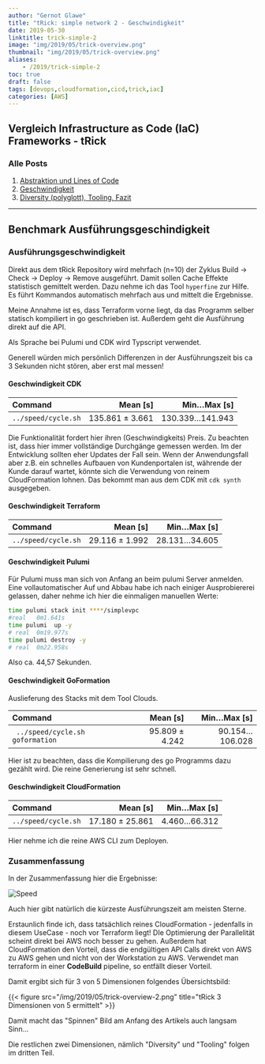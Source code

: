 ```yaml
---
author: "Gernot Glawe"
title: "tRick: simple network 2 - Geschwindigkeit"
date: 2019-05-30
linktitle: trick-simple-2
image: "img/2019/05/trick-overview.png"
thumbnail: "img/2019/05/trick-overview.png"
aliases:
    - /2019/trick-simple-2
toc: true
draft: false
tags: [devops,cloudformation,cicd,trick,iac]
categories: [AWS]
---
```


## Vergleich Infrastructure as Code (IaC) Frameworks - tRick

### Alle Posts


1. [Abstraktion und Lines of Code](/2019/05/trick-simple-network-1-abstraktion-und-loc.html)
2. [Geschwindigkeit](/2019/05/trick-simple-network-2-geschwindigkeit.html)
3. [Diversity (polyglott), Tooling, Fazit](/2019/05/trick-simple-network-3-diversity-polyglott-tooling-fazit.html)



---

## Benchmark Ausführungsgeschindigkeit


### Ausführungsgeschwindigkeit

Direkt aus dem tRick Repository wird mehrfach (n=10) der Zyklus Build -> Check -> Deploy -> Remove ausgeführt. Damit sollen Cache Effekte statistisch gemittelt werden. Dazu nehme ich das Tool `hyperfine` zur Hilfe. Es führt Kommandos automatisch mehrfach aus und mittelt die Ergebnisse.

Meine Annahme ist es, dass Terraform vorne liegt, da das Programm selber statisch kompiliert in go geschrieben ist. Außerdem geht die Ausführung direkt auf die API.

<!--more-->

Als Sprache bei Pulumi und CDK wird Typscript verwendet.

Generell würden mich persönlich Differenzen in der Ausführungszeit bis ca 3 Sekunden nicht stören, aber erst mal messen!

#### Geschwindigkeit CDK

| Command | Mean [s] | Min…Max [s] |
|:---|---:|---:|
| `../speed/cycle.sh` | 135.861 ± 3.661 | 130.339…141.943 |

Die Funktionalität fordert hier ihren (Geschwindigkeits) Preis. Zu beachten ist, dass hier immer vollständige Durchgänge gemessen werden. Im der Entwicklung sollten eher Updates der Fall sein. Wenn der Anwendungsfall aber z.B. ein schnelles Aufbauen von Kundenportalen ist, währende der Kunde darauf wartet, könnte sich die Verwendung von reinem CloudFormation lohnen. Das bekommt man aus dem CDK mit `cdk synth` ausgegeben.

#### Geschwindigkeit Terraform

| Command | Mean [s] | Min…Max [s] |
|:---|---:|---:|
| `../speed/cycle.sh` | 29.116 ± 1.992 | 28.131…34.605 |

#### Geschwindigkeit Pulumi

Für Pulumi muss man sich von Anfang an beim pulumi Server anmelden.
Eine vollautomatischer Auf und Abbau habe ich nach einiger Ausprobiererei gelassen, daher nehme ich hier die einmaligen manuellen Werte:

```bash
time pulumi stack init ****/simplevpc
#real	0m1.641s
time pulumi  up -y
# real	0m19.977s
time pulumi destroy -y
# real	0m22.958s
```

Also ca. 44,57 Sekunden.

#### Geschwindigkeit GoFormation

Auslieferung des Stacks mit dem Tool Clouds.

| Command | Mean [s] | Min…Max [s] |
|:---|---:|---:|
| ` ../speed/cycle.sh goformation` | 95.809 ± 4.242 | 90.154…106.028 |

Hier ist zu beachten, dass die Kompilierung des go Programms dazu gezählt wird. Die reine Generierung ist sehr schnell.

#### Geschwindigkeit CloudFormation

| Command | Mean [s] | Min…Max [s] |
|:---|---:|---:|
| `../speed/cycle.sh` | 17.180 ± 25.861 | 4.460…66.312 |

Hier nehme ich die reine AWS CLI zum Deployen.

### Zusammenfassung 

In der Zusammenfassung hier die Ergebnisse:

![Speed](/img/2019/05/trick-speed.png)

Auch hier gibt natürlich die kürzeste Ausführungszeit am meisten Sterne.


Erstaunlich finde ich, dass tatsächlich reines CloudFormation - jedenfalls in diesem UseCase - noch vor Terraform liegt! DIe Optimierung der Parallelität scheint direkt bei AWS noch besser zu gehen.
Außerdem hat CloudFormation den Vorteil, dass die endgültigen API Calls direkt von AWS zu AWS gehen und nicht von der Workstation zu AWS. Verwendet man terraform in einer **CodeBuild** pipeline, so entfällt dieser Vorteil.
 
Damit ergibt sich für 3 von 5 Dimensionen folgendes Übersichtsbild:

{{< figure src="/img/2019/05/trick-overview-2.png" title="tRick 3 Dimensionen von 5 ermittelt" >}}

Damit macht das "Spinnen" Bild am Anfang des Artikels auch langsam Sinn... 

Die restlichen zwei Dimensionen, nämlich "Diversity" und "Tooling" folgen im dritten Teil.